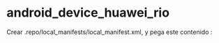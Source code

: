 # android_device_huawei_rio

Crear .repo/local_manifests/local_manifest.xml, y pega este contenido : 

<?xml version="1.0" encoding="UTF-8"?>
<manifest>
  <project name="allurba/android_device_huawei_rio" path="device/huawei/rio" remote="github" revision="slim7.1" />
  <project name="Huawei-Dev/android_kernel_huawei_msm8939" path="kernel/huawei/msm8939" remote="github" revision="7.1.1" />
  <project name="Huawei-Dev/android_vendor_huawei_rio" path="vendor/huawei/rio" remote="github" revision="7.1.1" />
  <project name="LineageOS/android_packages_resources_devicesettings" path="packages/resources/devicesettings" remote="github"
revision="cm-14.1" />
</manifest>
